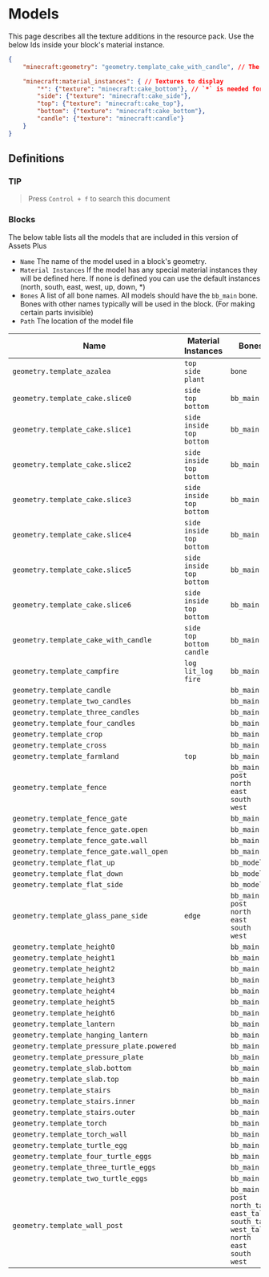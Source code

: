 # Models

This page describes all the texture additions in the resource pack. Use the below Ids inside your block's material instance.

```json
{
    "minecraft:geometry": "geometry.template_cake_with_candle", // The model refrance

    "minecraft:material_instances": { // Textures to display
        "*": {"texture": "minecraft:cake_bottom"}, // `*` is needed for the block particle
        "side": {"texture": "minecraft:cake_side"},
        "top": {"texture": "minecraft:cake_top"},
        "bottom": {"texture": "minecraft:cake_bottom"},
        "candle": {"texture": "minecraft:candle"}
    }
}
```

## Definitions

### TIP

> Press `Control + f` to search this document

### Blocks

The below table lists all the models that are included in this version of Assets Plus

- `Name` The name of the model used in a block's geometry.
- `Material Instances` If the model has any special material instances they will be defined here. If none is defined you can use the default instances (north, south, east, west, up, down, *)
- `Bones` A list of all bone names. All models should have the `bb_main` bone. Bones with other names typically will be used in the block. (For making certain parts invisible)
- `Path` The location of the model file

| Name | Material Instances | Bones | Path |
|--|--|--|--|
| `geometry.template_azalea` | `top`<br> `side`<br> `plant` | `bone` | `models/blocks/template_azalea` |
| `geometry.template_cake.slice0` | `side`<br> `top`<br> `bottom` | `bb_main` | `models/blocks/template_cake` |
| `geometry.template_cake.slice1` | `side`<br> `inside`<br> `top`<br> `bottom` | `bb_main` | `models/blocks/template_cake` |
| `geometry.template_cake.slice2` | `side`<br> `inside`<br> `top`<br> `bottom` | `bb_main` | `models/blocks/template_cake` |
| `geometry.template_cake.slice3` | `side`<br> `inside`<br> `top`<br> `bottom` | `bb_main` | `models/blocks/template_cake` |
| `geometry.template_cake.slice4` | `side`<br> `inside`<br> `top`<br> `bottom` | `bb_main` | `models/blocks/template_cake` |
| `geometry.template_cake.slice5` | `side`<br> `inside`<br> `top`<br> `bottom` | `bb_main` | `models/blocks/template_cake` |
| `geometry.template_cake.slice6` | `side`<br> `inside`<br> `top`<br> `bottom` | `bb_main` | `models/blocks/template_cake` |
| `geometry.template_cake_with_candle` | `side`<br> `top`<br> `bottom`<br> `candle` | `bb_main` | `models/blocks/template_cake` |
| `geometry.template_campfire` | `log`<br> `lit_log`<br> `fire` | `bb_main` | `models/blocks/template_campfire` |
| `geometry.template_candle` |  | `bb_main` | `models/blocks/template_candle` |
| `geometry.template_two_candles` |  | `bb_main` | `models/blocks/template_candle` |
| `geometry.template_three_candles` |  | `bb_main` | `models/blocks/template_candle` |
| `geometry.template_four_candles` |  | `bb_main` | `models/blocks/template_candle` |
| `geometry.template_crop` |  | `bb_main` | `models/blocks/template_crop` |
| `geometry.template_cross` |  | `bb_main` | `models/blocks/template_cross` |
| `geometry.template_farmland` | `top` | `bb_main` | `models/blocks/template_farmland` |
| `geometry.template_fence` |  | `bb_main`<br> `post`<br> `north`<br> `east`<br> `south`<br> `west` | `models/blocks/template_fence` |
| `geometry.template_fence_gate` |  | `bb_main` | `models/blocks/template_fence_gate` |
| `geometry.template_fence_gate.open` |  | `bb_main` | `models/blocks/template_fence_gate` |
| `geometry.template_fence_gate.wall` |  | `bb_main` | `models/blocks/template_fence_gate` |
| `geometry.template_fence_gate.wall_open` |  | `bb_main` | `models/blocks/template_fence_gate` |
| `geometry.template_flat_up` |  | `bb_model` | `models/blocks/template_flat` |
| `geometry.template_flat_down` |  | `bb_model` | `models/blocks/template_flat` |
| `geometry.template_flat_side` |  | `bb_model` | `models/blocks/template_flat` |
| `geometry.template_glass_pane_side` | `edge` | `bb_main`<br> `post`<br> `north`<br> `east`<br> `south`<br> `west` | `models/blocks/template_glass_pane` |
| `geometry.template_height0` |  | `bb_main` | `models/blocks/template_height` |
| `geometry.template_height1` |  | `bb_main` | `models/blocks/template_height` |
| `geometry.template_height2` |  | `bb_main` | `models/blocks/template_height` |
| `geometry.template_height3` |  | `bb_main` | `models/blocks/template_height` |
| `geometry.template_height4` |  | `bb_main` | `models/blocks/template_height` |
| `geometry.template_height5` |  | `bb_main` | `models/blocks/template_height` |
| `geometry.template_height6` |  | `bb_main` | `models/blocks/template_height` |
| `geometry.template_lantern` |  | `bb_main` | `models/blocks/template_lantern` |
| `geometry.template_hanging_lantern` |  | `bb_main` | `models/blocks/template_lantern` |
| `geometry.template_pressure_plate.powered` |  | `bb_main` | `models/blocks/template_pressure_plate` |
| `geometry.template_pressure_plate` |  | `bb_main` | `models/blocks/template_pressure_plate` |
| `geometry.template_slab.bottom` |  | `bb_main` | `models/blocks/template_slab` |
| `geometry.template_slab.top` |  | `bb_main` | `models/blocks/template_slab` |
| `geometry.template_stairs` |  | `bb_main` | `models/blocks/template_stairs` |
| `geometry.template_stairs.inner` |  | `bb_main` | `models/blocks/template_stairs` |
| `geometry.template_stairs.outer` |  | `bb_main` | `models/blocks/template_stairs` |
| `geometry.template_torch` |  | `bb_main` | `models/blocks/template_torch` |
| `geometry.template_torch_wall` |  | `bb_main` | `models/blocks/template_torch` |
| `geometry.template_turtle_egg` |  | `bb_main` | `models/blocks/template_turtle_egg` |
| `geometry.template_four_turtle_eggs` |  | `bb_main` | `models/blocks/template_turtle_egg` |
| `geometry.template_three_turtle_eggs` |  | `bb_main` | `models/blocks/template_turtle_egg` |
| `geometry.template_two_turtle_eggs` |  | `bb_main` | `models/blocks/template_turtle_egg` |
| `geometry.template_wall_post` |  | `bb_main`<br> `post`<br> `north_tall`<br> `east_tall`<br> `south_tall`<br> `west_tall`<br> `north`<br> `east`<br> `south`<br> `west` | `models/blocks/template_wall` |
